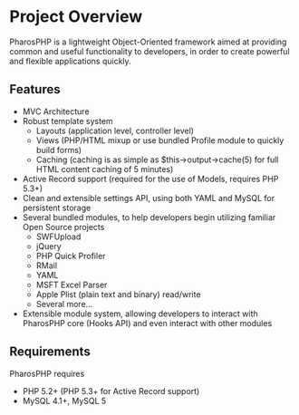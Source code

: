 Project Overview
================

PharosPHP is a lightweight Object-Oriented framework aimed at providing common and useful functionality to developers, in order to create powerful and flexible applications quickly.

Features
--------

- MVC Architecture
- Robust template system
	- Layouts (application level, controller level)
	- Views (PHP/HTML mixup or use bundled Profile module to quickly build forms)
	- Caching (caching is as simple as $this->output->cache(5) for full HTML content caching of 5 minutes)
- Active Record support (required for the use of Models, requires PHP 5.3+)
- Clean and extensible settings API, using both YAML and MySQL for persistent storage
- Several bundled modules, to help developers begin utilizing familiar Open Source projects
	- SWFUpload
	- jQuery
	- PHP Quick Profiler
	- RMail
	- YAML
	- MSFT Excel Parser
	- Apple Plist (plain text and binary) read/write
	- Several more...
- Extensible module system, allowing developers to interact with PharosPHP core (Hooks API) and even interact with other modules

Requirements
------------

PharosPHP requires

- PHP 5.2+ (PHP 5.3+ for Active Record support)
- MySQL 4.1+, MySQL 5
